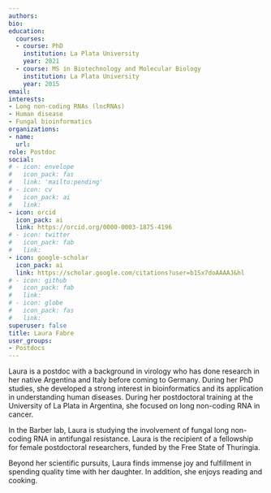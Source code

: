 ```yaml
---
authors:
bio: 
education:
  courses:
  - course: PhD
    institution: La Plata University
    year: 2021
  - course: MS in Biotechnology and Molecular Biology
    institution: La Plata University
    year: 2015
email: 
interests:
- Long non-coding RNAs (lncRNAs)
- Human disease
- Fungal bioinformatics
organizations:
- name:
  url:
role: Postdoc
social:
# - icon: envelope
#   icon_pack: fas
#   link: 'mailto:pending'
# - icon: cv
#   icon_pack: ai
#   link: 
- icon: orcid
  icon_pack: ai
  link: https://orcid.org/0000-0003-1875-4196
# - icon: twitter
#   icon_pack: fab
#   link: 
- icon: google-scholar
  icon_pack: ai
  link: https://scholar.google.com/citations?user=b1Sx7doAAAAJ&hl
# - icon: github
#   icon_pack: fab
#   link: 
# - icon: globe
#   icon_pack: fas
#   link: 
superuser: false
title: Laura Fabre
user_groups:
- Postdocs
---
```


Laura is a postdoc with a background in virology who has done research in her native Argentina and Italy before coming to Germany. During her PhD studies, she developed a strong interest in bioinformatics and its application in understanding human diseases. During her postdoctoral training at the University of La Plata in Argentina, she focused on long non-coding RNA in cancer.  

In the Barber lab, Laura is studying the involvement of fungal long non-coding RNA in antifungal resistance. Laura is the recipient of a fellowship for female postdoctoral researchers, funded by the Free State of Thuringia. 

Beyond her scientific pursuits, Laura finds immense joy and fulfillment in spending quality time with her daughter. In addition, she enjoys reading and cooking.